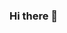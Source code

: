 ### Hi there 👋

<!--
**SebJDrew/SebJDrew** is a ✨ _special_ ✨ repository because its `README.md` (this file) appears on your GitHub profile.

https://mybinder.org/v2/gh/SebJDrew/SebJDrew/HEAD
